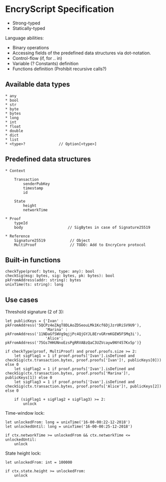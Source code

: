 # EncryScript Specification

* Strong-typed
* Statically-typed

Language abilities:
* Binary operations
* Accessing fields of the predefined data structures via dot-notation.
* Control-flow (if, for .. in)
* Variable (? Constants) definition
* Functions definition (Prohibit recursive calls?) 

## Available data types

    * any
    * bool
    * str
    * byte
    * bytes
    * long
    * int
    * float
    * double
    * dict
    * list
    * <type>?               // Option[<type>]

## Predefined data structures

    * Context
        
        Transaction
            senderPubKey
            timestamp
            id
        
        State
            height
            networkTime
            
    * Proof
        typeId
        body                    // SigBytes in case of Signature25519
        
    * Reference
        Signature25519           // Object
        MultiProof               // TODO: Add to EncryCore protocol
       
## Built-in functions
    
    checkType(proof: bytes, type: any): bool
    checkSig(msg: bytes, sig: bytes, pk: bytes): bool
    pkFromAddress(addr: string): bytes
    unixTime(ts: string): long

## Use cases
Threshold signature (2 of 3):
    
    let publicKeys = {'Ivan' : pkFromAddress('5QCPz4eZAgT8DLAoZDSeouLMk1Kcf6DjJzrURiSV9U9'), 
                      'Marina' : pkFromAddress('11NDaGfSWVg9qjjPc4QjGYJL8ErvGRrmKGEW5FSMq3i'), 
                      'Alice': pkFromAddress('75Gs7HHUNnoEzsPgRRVABzQaC3UZVcayw9NY457Kx5p')}

    if checkType(proof, MultiProof) and proof.proofs.size >= 2:
        let sigFlag1 = 1 if proof.proofs['Ivan'].isDefined and checkSig(ctx.transaction.bytes, proof.proofs['Ivan']!, publicKeys[0])) else 0
        let sigFlag2 = 1 if proof.proofs['Ivan'].isDefined and checkSig(ctx.transaction.bytes, proof.proofs['Marina']!, publicKeys[1]) else 0
        let sigFlag3 = 1 if proof.proofs['Ivan'].isDefined and checkSig(ctx.transaction.bytes, proof.proofs['Alice']!, publicKeys[2]) else 0
        
        if (sigFlag1 + sigFlag2 + sigFlag3) >= 2:
            unlock
        
Time-window lock:

    let unlockedFrom: long = unixTime('16-00-00:22-12-2018')
    let unlockedUntil: long = unixTime('16-00-00:25-12-2018')
    
    if ctx.networkTime >= unlockedFrom && ctx.networkTime <= unlockedUntil:
        unlock
        
State height lock:

    let unlockedFrom: int = 100000
    
    if ctx.state.height >= unlockedFrom:
        unlock

